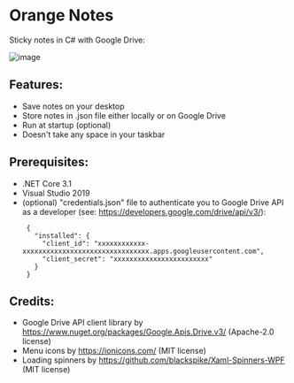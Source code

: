 # Orange Notes
Sticky notes in C# with Google Drive:
 
![image](https://user-images.githubusercontent.com/62397363/79151951-ab0fe480-7dcb-11ea-9e84-12433661bdc2.png)

## Features:
- Save notes on your desktop
- Store notes in .json file either locally or on Google Drive
- Run at startup (optional)
- Doesn't take any space in your taskbar

## Prerequisites:
- .NET Core 3.1
- Visual Studio 2019
- (optional) "credentials.json" file to authenticate you to Google Drive API as a developer (see: https://developers.google.com/drive/api/v3/):
   ```
    {
      "installed": {
        "client_id": "xxxxxxxxxxxx-xxxxxxxxxxxxxxxxxxxxxxxxxxxxxxxx.apps.googleusercontent.com",
        "client_secret": "xxxxxxxxxxxxxxxxxxxxxxxx"
      }
    }
   ```

## Credits:
- Google Drive API client library by https://www.nuget.org/packages/Google.Apis.Drive.v3/ (Apache-2.0 license)
- Menu icons by https://ionicons.com/ (MIT license)
- Loading spinners by https://github.com/blackspike/Xaml-Spinners-WPF (MIT license)
